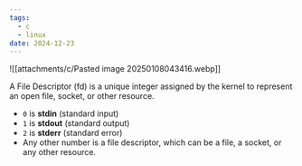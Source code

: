 ```yaml
---
tags:
  - c
  - linux
date: 2024-12-23
---
```


![[attachments/c/Pasted image 20250108043416.webp]]

A File Descriptor (fd) is a unique integer assigned by the kernel to represent an open file, socket, or other resource.

- `0` is **stdin** (standard input)
- `1` is **stdout** (standard output)
- `2` is **stderr** (standard error)
- Any other number is a file descriptor, which can be a file, a socket, or any other resource.

